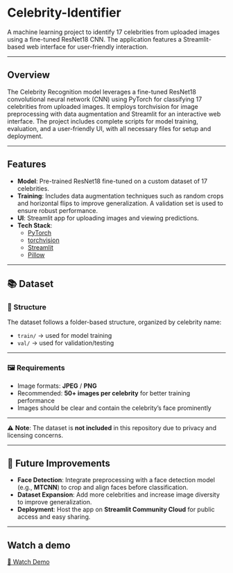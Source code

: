 # Celebrity-Identifier

A machine learning project to identify 17 celebrities from uploaded images using a fine-tuned ResNet18 CNN. The application features a Streamlit-based web interface for user-friendly interaction.

---

## Overview

The Celebrity Recognition model leverages a fine-tuned ResNet18 convolutional neural network (CNN) using PyTorch for classifying 17 celebrities from uploaded images. It employs torchvision for image preprocessing with data augmentation and Streamlit for an interactive web interface. The project includes complete scripts for model training, evaluation, and a user-friendly UI, with all necessary files for setup and deployment.

---

## Features

- **Model**: Pre-trained ResNet18 fine-tuned on a custom dataset of 17 celebrities.
- **Training**: Includes data augmentation techniques such as random crops and horizontal flips to improve generalization. A validation set is used to ensure robust performance.
- **UI**: Streamlit app for uploading images and viewing predictions.
- **Tech Stack**: 
  - [PyTorch](https://pytorch.org/)
  - [torchvision](https://pytorch.org/vision/stable/index.html)
  - [Streamlit](https://streamlit.io/)
  - [Pillow](https://python-pillow.org/)
  
 ---

## 📚 Dataset

### 📂 Structure
The dataset follows a folder-based structure, organized by celebrity name:


- `train/` → used for model training  
- `val/` → used for validation/testing  

---

### 🖼️ Requirements
- Image formats: **JPEG** / **PNG**  
- Recommended: **50+ images per celebrity** for better training performance  
- Images should be clear and contain the celebrity’s face prominently  

---

⚠️ **Note**: The dataset is **not included** in this repository due to privacy and licensing concerns.

---

## 🔮 Future Improvements

- **Face Detection**: Integrate preprocessing with a face detection model (e.g., **MTCNN**) to crop and align faces before classification.  
- **Dataset Expansion**: Add more celebrities and increase image diversity to improve generalization.  
- **Deployment**: Host the app on **Streamlit Community Cloud** for public access and easy sharing.  

---

## Watch a demo

[🎥 Watch Demo](demo.mp4)


